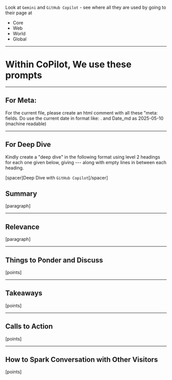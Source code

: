 Look at `Gemini` and `GitHub Copilot` - see where all they are used by going to their page at

* Core
* Web
* World
* Global

---

# Within CoPilot, We use these prompts

---

## For Meta:

For the current file, please create an html comment with all these "meta: fields. Do use the current date in format like: . and Date_md as 2025-05-10 (machine readable)

<!--//meta
About: 
Description: 
Excerpt: 
Primary Keyword: 
Related Keywords: 
Long-Tail Keywords: 
Date: 
Date_mr: 
Prompted By: `Imran`
Meta Author: `GitHub Copilot`
//meta-->

---

## For Deep Dive

Kindly create a "deep dive" in the following format using level 2 headings for each one given below, giving --- along with empty lines in between each heading.

[spacer]Deep Dive with `GitHub Copilot`[/spacer]

<!--start-engage-->

## Summary

[paragraph]

---

## Relevance

[paragraph]

---

## Things to Ponder and Discuss

[points]

---

## Takeaways

[points]

---

## Calls to Action

[points]

---

## How to Spark Conversation with Other Visitors

[points]
